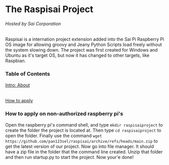 # The Raspisai Project
###### Hosted by Sai Corporation
Raspisai is a internation project extension added into the Sai Pi Raspberry Pi OS image for allowing groovy and Jeany Python Scripts load freely without the system slowing down. The project was first created for Windows and Ubuntu as it's target OS, but now it has changed to other targets, like Raspbian.
### Table of Contents
[Intro: About](https://github.com/pan123sel/raspisai#the-raspisai-project)
###### 
[How to apply](https://github.com/pan123sel/raspisai#how-to-apply-on-non-authorized-raspberry-pis)
### How to apply on non-authorized raspberry pi's
Open the raspberry pi's command shell, and type `mkdir raspisaiproject` to create the folder the project is located at. Then type `cd raspisaiproject` to open the folder. Finally use the command `wget https://github.com/pan123sel/raspisai/archive/refs/heads/main.zip` to get the latest version of our project. Now go into file manager. It should have a zip file in the folder that the command line created. Unzip that folder and then run startup.py to start the project. Now your'e done!
